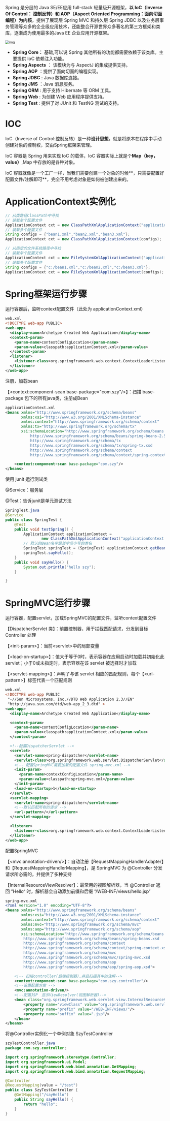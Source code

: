 Spring 是分层的 Java SE/EE应用 full-stack 轻量级开源框架，<strong>以 IoC（Inverse Of Control： 控制反转）和 AOP（Aspect Oriented Programming：面向切面编程）为内核</strong>，提供了展现层 Spring MVC 和持久层 Spring JDBC 以及业务层事务管理等众多的企业级应用技术，还能整合开源世界众多著名的第三方框架和类库，逐渐成为使用最多的Java EE 企业应用开源框架。

<img src="..\Resources\spring framework runtime.png" alt="img" style="zoom:75%;" />

- **Spring Core：** 基础,可以说 Spring 其他所有的功能都需要依赖于该类库。主要提供 IoC 依赖注入功能。
- **Spring Aspects** ： 该模块为与 AspectJ 的集成提供支持。
- **Spring AOP** ：提供了面向切面的编程实现。
- **Spring JDBC** : Java 数据库连接。
- **Spring JMS** ：Java 消息服务。
- **Spring ORM** : 用于支持 Hibernate 等 ORM 工具。
- **Spring Web** : 为创建 Web 应用程序提供支持。
- **Spring Test** : 提供了对 JUnit 和 TestNG 测试的支持。

# IOC

IoC（Inverse of Control:控制反转）是一种**设计思想**，就是将原本在程序中手动创建对象的控制权，交由Spring框架来管理。 

IoC 容器是 Spring 用来实现 IoC 的载体，IoC 容器实际上就是个**Map（key，value）**,Map 中存放的是各种对象。

loC 容器就像是一个工厂一样，当我们需要创建一个对象的时候**，只需要配置好配置文件/注解即可**，完全不用考虑对象是如何被创建出来的。









# ApplicationContext实例化

```java
// 从类路径ClassPath中寻找
// 装载单个配置文件
ApplicationContext cxt = new ClassPathXmlApplicationContext("applicationContext.xml");
// 装载多个配置文件
String configs = {"bean1.xml","bean2.xml","bean3.xml"};
ApplicationContext cxt = new ClassPathXmlApplicationContext(configs);

// 从指定的文件系统路径中寻找
// 装载单个配置文件
ApplicationContext cxt = new FileSystemXmlApplicationContext("applicationContext.xml");
// 装载多个配置文件
String configs = {"c:/bean1.xml","c:/bean2.xml","c:/bean3.xml"};
ApplicationContext cxt = new FileSystemXmlApplicationContext(configs);
```













# Spring框架运行步骤

运行容器后，监听context配置文件（此处为 applicationContext.xml）

```xml
web.xml
<!DOCTYPE web-app PUBLIC>
<web-app>
  <display-name>Archetype Created Web Application</display-name>
  <context-param>
    <param-name>contextConfigLocation</param-name>
    <param-value>classpath:applicationContext.xml</param-value>
  </context-param>
  <listener>
    <listener-class>org.springframework.web.context.ContextLoaderListener</listener-class>
  </listener>
</web-app>
```

注册，加载bean

【<context:component-scan base-package="com.szy"/>】：扫描 base-package 包下的所有java类，注册成Bean

```xml
applicationContext.xml
<beans xmlns="http://www.springframework.org/schema/beans"
       xmlns:xsi="http://www.w3.org/2001/XMLSchema-instance"
       xmlns:context="http://www.springframework.org/schema/context"
       xmlns:tx="http://www.springframework.org/schema/tx"
       xsi:schemaLocation="http://www.springframework.org/schema/beans
           http://www.springframework.org/schema/beans/spring-beans-2.5.xsd
           http://www.springframework.org/schema/tx
           http://www.springframework.org/schema/tx/spring-tx.xsd
           http://www.springframework.org/schema/context
           http://www.springframework.org/schema/context/spring-context-2.5.xsd">

    <context:component-scan base-package="com.szy"/>
</beans>
```

使用 junit 运行测试类

@Service：服务层

@Test：告诉junit是单元测试方法

```java
SpringTest.java
@Service
public class SpringTest {
    @Test
    public void testSpring() {
        ApplicationContext applicationContext =
                new ClassPathXmlApplicationContext("applicationContext.xml");
        // 默认的Bean名字是首字母小写的类名
        SpringTest springTest = (SpringTest) applicationContext.getBean("springTest");
        springTest.sayHello();
    }
    public void sayHello() {
        System.out.println("hello szy");
    }

}
```







# SpringMVC运行步骤

运行容器，配置servlet，加载SpringMVC的配置文件，监听context配置文件

【DispatcherServlet 类】：前置控制器，用于拦截匹配请求，分发到目标 Controller 处理

【\<init-param\>】：当前\<servlet\>中的局部变量

【\<load-on-startup\>】：值大于等于0时，表示容器在应用启动时加载并初始化此 servlet；小于0或未指定时，表示容器在该 servlet 被选择时才加载

【\<servlet-mapping\>】：声明了与该 servlet 相应的匹配规则，每个【\<url-pattern\>】标签代表一个匹配规则

```xml
web.xml
<!DOCTYPE web-app PUBLIC
 "-//Sun Microsystems, Inc.//DTD Web Application 2.3//EN"
 "http://java.sun.com/dtd/web-app_2_3.dtd" >
<web-app>
  <display-name>Archetype Created Web Application</display-name>

  <context-param>
    <param-name>contextConfigLocation</param-name>
    <param-value>classpath:applicationContext.xml</param-value>
  </context-param>

  <!--配置DispatcherServlet -->
  <servlet>
    <servlet-name>spring-dispatcher</servlet-name>
    <servlet-class>org.springframework.web.servlet.DispatcherServlet</servlet-class>
    <!-- 配置SpringMVC需要加载的配置文件 spring-mvc.xml -->
    <init-param>
      <param-name>contextConfigLocation</param-name>
      <param-value>classpath:spring-mvc.xml</param-value>
    </init-param>
    <load-on-startup>1</load-on-startup>
  </servlet>
  <servlet-mapping>
    <servlet-name>spring-dispatcher</servlet-name>
    <!--默认匹配所有的请求 -->
    <url-pattern>/</url-pattern>
  </servlet-mapping>

  <listener>
    <listener-class>org.springframework.web.context.ContextLoaderListener</listener-class>
  </listener>
</web-app>
```

配置SpringMVC

【\<mvc:annotation-driven/\>】：自动注册【RequestMappingHandlerAdapter】和【RequestMappingHandlerMapping】，是 SpringMVC 为 @Controller 分发请求所必需的，并提供了多种支持

【InternalResourceViewResolver】：最常用的视图解析器，当 @Controller 返回 ”Hello“ 时，解析器会自动添加前缀和后缀 ”/WEB-INF/views/hello.jsp“

```xml
spring-mvc.xml
<?xml version="1.0" encoding="UTF-8"?>
<beans xmlns="http://www.springframework.org/schema/beans"
       xmlns:xsi="http://www.w3.org/2001/XMLSchema-instance"
       xmlns:context="http://www.springframework.org/schema/context"
       xmlns:mvc="http://www.springframework.org/schema/mvc"
       xmlns:aop="http://www.springframework.org/schema/aop"
       xsi:schemaLocation="http://www.springframework.org/schema/beans
        http://www.springframework.org/schema/beans/spring-beans.xsd
        http://www.springframework.org/schema/context
        http://www.springframework.org/schema/context/spring-context.xsd
        http://www.springframework.org/schema/mvc
        http://www.springframework.org/schema/mvc/spring-mvc.xsd
        http://www.springframework.org/schema/aop
        http://www.springframework.org/schema/aop/spring-aop.xsd">

    <!-- 扫描controller(后端控制器),并且扫描其中的注解-->
    <context:component-scan base-package="com.szy.controller"/>
    <!--设置配置方案 -->
    <mvc:annotation-driven/>
    <!--配置JSP　显示ViewResolver(视图解析器)-->
    <bean class="org.springframework.web.servlet.view.InternalResourceViewResolver">
        <property name="viewClass" value="org.springframework.web.servlet.view.JstlView"/>
        <property name="prefix" value="/WEB-INF/views/"/>
        <property name="suffix" value=".jsp"/>
    </bean>
</beans>
```

将@Controller实例化一个单例对象 SzyTestController

```java
szyTestController.java
package com.szy.controller;

import org.springframework.stereotype.Controller;
import org.springframework.ui.Model;
import org.springframework.web.bind.annotation.GetMapping;
import org.springframework.web.bind.annotation.RequestMapping;

@Controller
@RequestMapping(value = "/test")
public class SzyTestController {
    @GetMapping("/sayHello")
    public String sayHello() {
        return "hello";
    }
}
```





